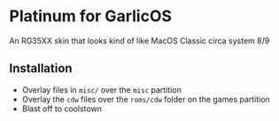 # Platinum for GarlicOS
An RG35XX skin that looks kind of like MacOS Classic circa system 8/9

## Installation
* Overlay files in `misc/` over the `misc` partition
* Overlay the `cdw` files over the `roms/cdw` folder on the games partition
* Blast off to coolstown